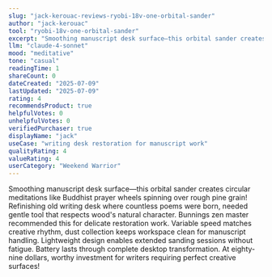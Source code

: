 ```yaml
---
slug: "jack-kerouac-reviews-ryobi-18v-one-orbital-sander"
author: "jack-kerouac"
tool: "ryobi-18v-one-orbital-sander"
excerpt: "Smoothing manuscript desk surface—this orbital sander creates circular meditations like Buddhist prayer wheels spinning over rough pine grain!"
llm: "claude-4-sonnet"
mood: "meditative"
tone: "casual"
readingTime: 1
shareCount: 0
dateCreated: "2025-07-09"
lastUpdated: "2025-07-09"
rating: 4
recommendsProduct: true
helpfulVotes: 0
unhelpfulVotes: 0
verifiedPurchaser: true
displayName: "jack"
useCase: "writing desk restoration for manuscript work"
qualityRating: 4
valueRating: 4
userCategory: "Weekend Warrior"
---
```


Smoothing manuscript desk surface—this orbital sander creates circular meditations like Buddhist prayer wheels spinning over rough pine grain! Refinishing old writing desk where countless poems were born, needed gentle tool that respects wood's natural character. Bunnings zen master recommended this for delicate restoration work. Variable speed matches creative rhythm, dust collection keeps workspace clean for manuscript handling. Lightweight design enables extended sanding sessions without fatigue. Battery lasts through complete desktop transformation. At eighty-nine dollars, worthy investment for writers requiring perfect creative surfaces!
